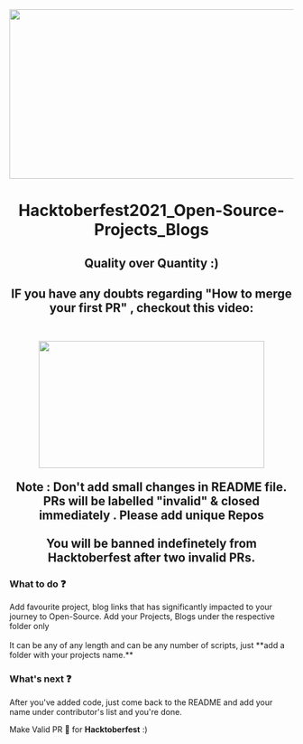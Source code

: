 <div align="center">
<img src="https://hacktoberfest.digitalocean.com/_nuxt/img/logo-hacktoberfest-full.f42e3b1.svg" width="700" height="300" style="width: 700px; height: 300px;">




  <h1> Hacktoberfest2021_Open-Source-Projects_Blogs</h1>
  

<h2> Quality over Quantity :) <h2>
  

 IF you have any doubts regarding "How to merge your first PR" , checkout this video:
  <br>
  <br>
<p><a target="_blank" href="https://hacktoberfest.digitalocean.com/resources?wvideo=tf3u5ruz5y"><img src="https://embedwistia-a.akamaihd.net/deliveries/4bdee00ef68274f35bc6ad84ac1e49c6.jpg?image_play_button_size=2x&amp;image_crop_resized=960x540&amp;image_play_button=1&amp;image_play_button_color=1e71e7e0" width="400" height="225" style="width: 400px; height: 225px;"></a></p>


 <div> Note : Don't add small changes in README file. PRs will be labelled "invalid" & closed immediately . Please add unique Repos
   </div>
<br>
  
  <div> You will be banned indefinetely from Hacktoberfest after <quote>two</quote> invalid PRs.</div>
  
  </div>

  <h3> What to do ❓</h3>
  <div>
Add favourite project, blog links that has significantly impacted to your journey to Open-Source.
Add your Projects, Blogs under the respective folder only
</div>
  <br>
  <div>
It can be any of any length and can be any number of scripts, just **add a folder with your projects name.**
  </div>

  <h3> What's next ❓ </h3>
After you've added code, just come back to the README and add your name under contributor's list and you're done.




Make Valid PR 🙌 for **Hacktoberfest** :)
  

